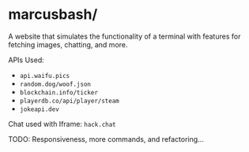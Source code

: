 # marcusbash/
A website that simulates the functionality of a terminal with features for fetching images, chatting, and more.


APIs Used:
- `api.waifu.pics`
- `random.dog/woof.json`
- `blockchain.info/ticker`
- `playerdb.co/api/player/steam` 
- `jokeapi.dev`

Chat used with Iframe: `hack.chat`

TODO: Responsiveness, more commands, and refactoring...

##

